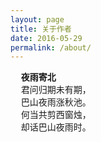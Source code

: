 ```yaml
---
layout: page
title: 关于作者
date: 2016-05-29
permalink: /about/
---
```




<pre>
  <strong>夜雨寄北</strong>
  君问归期未有期，
  巴山夜雨涨秋池。
  何当共剪西窗烛，
  却话巴山夜雨时。
</pre>

